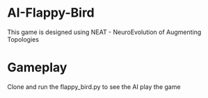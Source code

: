 # AI-Flappy-Bird

This game is designed using NEAT - NeuroEvolution of Augmenting Topologies 

# Gameplay

Clone and run the flappy_bird.py to see the AI play the game



